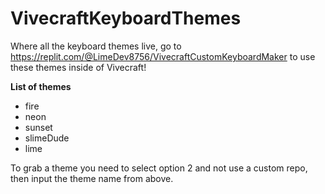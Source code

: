 # VivecraftKeyboardThemes
Where all the keyboard themes live, go to https://replit.com/@LimeDev8756/VivecraftCustomKeyboardMaker to use these themes inside of Vivecraft!

**List of themes**
- fire
- neon
- sunset
- slimeDude
- lime

To grab a theme you need to select option 2 and not use a custom repo, then input the theme name from above.
